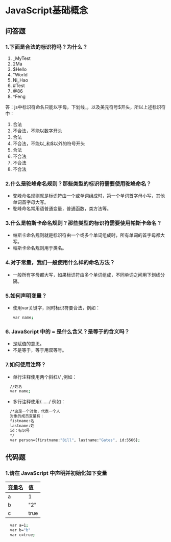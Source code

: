 # JavaScript基础概念

## 问答题

### 1.下面是合法的标识符吗？为什么？

  1. _MyTest 
  2. 2Ma
  3. $Hello
  4. "World
  5. Ni_Hao
  6. #Test
  7. @86
  8. ^Feng

答：js中标识符命名只能以字母，下划线_，以及美元符号$开头，所以上述标识符中：

  1. 合法
  2. 不合法，不能以数字开头
  3. 合法
  4. 不合法，不能以_和$以外的符号开头
  5. 合法
  6. 不合法
  7. 不合法
  8. 不合法
  
### 2.什么是驼峰命名规则？那些类型的标识符需要使用驼峰命名？

- 驼峰命名规则就是标识符由一个或单词组成时，第一个单词首字母小写，其他单词首字母大写。
- 驼峰命名常用语普通变量，普通函数，类方法等。

### 3.什么是帕斯卡命名规则？那些类型的标识符需要使用帕斯卡命名？

- 帕斯卡命名规则就是标识符由一个或多个单词组成时，所有单词的首字母都大写。
- 帕斯卡命名规则用于类名。

### 4.对于常量，我们一般使用什么样的命名方法？

- 一般所有字母都大写，如果标识符由多个单词组成，不同单词之间用下划线分隔。

### 5.如何声明变量？

- 使用var关键字，同时标识符要合法，例如：

    ```bash
    var name;
    ```

### 6. JavaScript 中的 = 是什么含义？是等于的含义吗？

- 是赋值的意思。
- 不是等于，等于用双等号。

### 7.如何使用注释？

- 单行注释使用两个斜杠//  ,例如：

```bash
  //姓名
  var name;
```

- 多行注释使用/*……*/ 例如：

```bash
  /*这是一个对象，代表一个人
  对象的成员变量有：
  fistname:名
  lastname:姓
  id：标识号
  */
  var person={firstname:"Bill", lastname:"Gates", id:5566};
```

## 代码题

### 1.请在 JavaScript 中声明并初始化如下变量

| 变量名 | 值 |
|:--|:--|
|a|1|
|b|"2"|
|c|true|

```bash
  var a=1;
  var b="b"
  var c=true;
```
